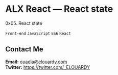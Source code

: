 # ALX React — React state

0x05. React state

`Front-end`
`JavaScript`
`ES6`
`React`

## Contact Me

**Email:** ouadia@elouardy.com \
**Twitter:** https://twitter.com/_ELOUARDY
